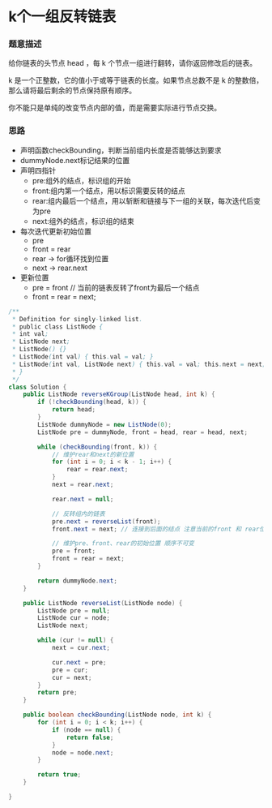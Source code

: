 # k个一组反转链表
### 题意描述
给你链表的头节点 head ，每 k 个节点一组进行翻转，请你返回修改后的链表。

k 是一个正整数，它的值小于或等于链表的长度。如果节点总数不是 k 的整数倍，那么请将最后剩余的节点保持原有顺序。

你不能只是单纯的改变节点内部的值，而是需要实际进行节点交换。

### 思路
- 声明函数checkBounding，判断当前组内长度是否能够达到要求
- dummyNode.next标记结果的位置
- 声明四指针
  - pre:组外的结点，标识组的开始
  - front:组内第一个结点，用以标识需要反转的结点
  - rear:组内最后一个结点，用以斩断和链接与下一组的关联，每次迭代后变为pre
  - next:组外的结点，标识组的结束
- 每次迭代更新初始位置
  - pre
  - front = rear
  - rear -> for循环找到位置
  - next -> rear.next
- 更新位置
  - pre = front // 当前的链表反转了front为最后一个结点
  - front = rear = next;
```java
/**
 * Definition for singly-linked list.
 * public class ListNode {
 * int val;
 * ListNode next;
 * ListNode() {}
 * ListNode(int val) { this.val = val; }
 * ListNode(int val, ListNode next) { this.val = val; this.next = next; }
 * }
 */
class Solution {
    public ListNode reverseKGroup(ListNode head, int k) {
        if (!checkBounding(head, k)) {
            return head;
        }
        ListNode dummyNode = new ListNode(0);
        ListNode pre = dummyNode, front = head, rear = head, next;

        while (checkBounding(front, k)) {
            // 维护rear和next的新位置
            for (int i = 0; i < k - 1; i++) {
                rear = rear.next;
            }
            next = rear.next;

            rear.next = null;

            // 反转组内的链表
            pre.next = reverseList(front);
            front.next = next; // 连接到后面的结点 注意当前的front 和 rear位置反转了

            // 维护pre、front、rear的初始位置 顺序不可变
            pre = front;
            front = rear = next;
        }

        return dummyNode.next;
    }

    public ListNode reverseList(ListNode node) {
        ListNode pre = null;
        ListNode cur = node;
        ListNode next;

        while (cur != null) {
            next = cur.next;

            cur.next = pre;
            pre = cur;
            cur = next;
        }
        return pre;
    }

    public boolean checkBounding(ListNode node, int k) {
        for (int i = 0; i < k; i++) {
            if (node == null) {
                return false;
            }
            node = node.next;
        }

        return true;
    }

}
```